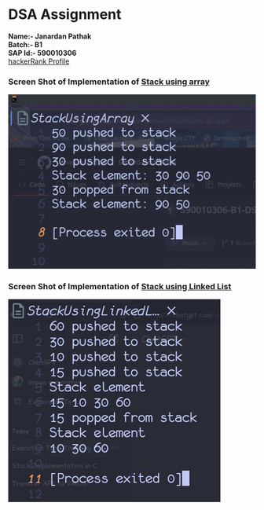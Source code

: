 # DSA Assignment

**Name:- Janardan Pathak**
<br>
**Batch:- B1**
<br>
**SAP Id:- 590010306**
<br>
[hackerRank Profile](https://www.hackerrank.com/profile/janardanpathak)

### Screen Shot of Implementation of [Stack using array](./StackUsingArray.c)

![Stack Using Array](./StackUsingArray.png)

### Screen Shot of Implementation of [Stack using Linked List](./StackUsingLinkedList.c)

![Stack Using Linked List](./StackUsingLinkedList.png)
